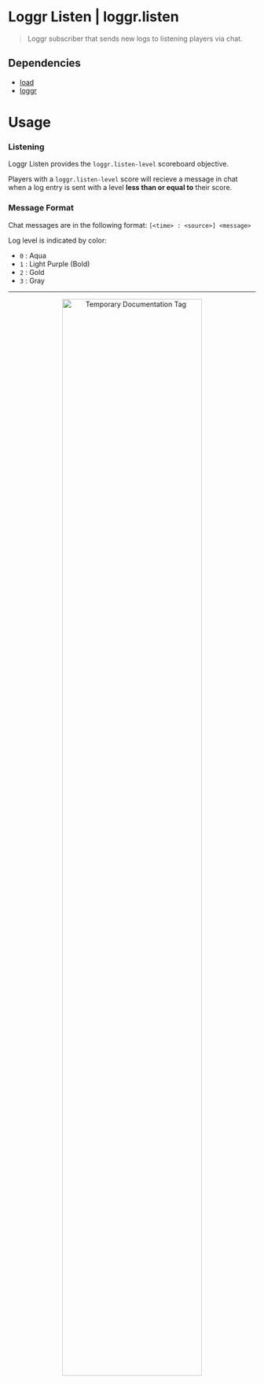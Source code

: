
# Loggr Listen | loggr.listen
> Loggr subscriber that sends new logs to listening players via chat.

## Dependencies
- [load](https://github.com/sixslime/load)
- [loggr](https://github.com/sixslime/loggr)

# Usage
### Listening
Loggr Listen provides the `loggr.listen-level` scoreboard objective.

Players with a `loggr.listen-level` score will recieve a message in chat when a log entry is sent with a level **less than or equal to** their score.

### Message Format
Chat messages are in the following format: `[<time> : <source>] <message>`

Log level is indicated by color:
- `0` : Aqua
- `1` : Light Purple (Bold)
- `2` : Gold
- `3` : Gray
___

<p align="center">
  <img src="https://sixslime.github.io/info/logos/temporary_documentation.svg" width="75%" alt="Temporary Documentation Tag"/>
</p>
